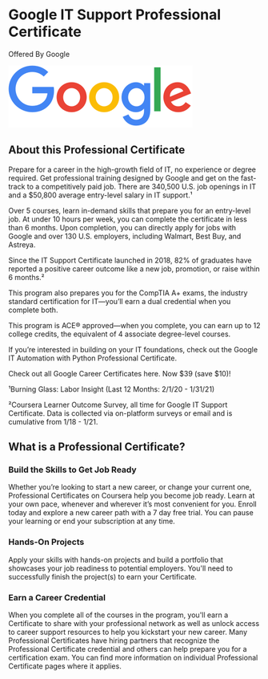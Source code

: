 # Google IT Support Professional Certificate
Offered By Google

![Google](google-logo.png)

## About this Professional Certificate
Prepare for a career in the high-growth field of IT, no experience or degree required. Get professional training designed by Google and get on the fast-track to a competitively paid job. There are 340,500 U.S. job openings in IT and a $50,800 average entry-level salary in IT support.¹

Over 5 courses, learn in-demand skills that prepare you for an entry-level job. At under 10 hours per week, you can complete the certificate in less than 6 months. Upon completion, you can directly apply for jobs with Google and over 130 U.S. employers, including Walmart, Best Buy, and Astreya.

Since the IT Support Certificate launched in 2018, 82% of graduates have reported a positive career outcome like a new job, promotion, or raise within 6 months.²

This program also prepares you for the CompTIA A+ exams, the industry standard certification for IT—you’ll earn a dual credential when you complete both.

This program is ACE® approved—when you complete, you can earn up to 12 college credits, the equivalent of 4 associate degree-level courses.

If you’re interested in building on your IT foundations, check out the Google IT Automation with Python Professional Certificate.

Check out all Google Career Certificates here. Now $39 (save $10)!

¹Burning Glass: Labor Insight (Last 12 Months: 2/1/20 - 1/31/21)

²Coursera Learner Outcome Survey, all time for Google IT Support Certificate. Data is collected via on-platform surveys or email and is cumulative from 1/18 - 1/21.

## What is a Professional Certificate?
### Build the Skills to Get Job Ready
Whether you’re looking to start a new career, or change your current one, Professional Certificates on Coursera help you become job ready. Learn at your own pace, whenever and wherever it’s most convenient for you. Enroll today and explore a new career path with a 7 day free trial. You can pause your learning or end your subscription at any time.

### Hands-On Projects
Apply your skills with hands-on projects and build a portfolio that showcases your job readiness to potential employers. You'll need to successfully finish the project(s) to earn your Certificate.

### Earn a Career Credential
When you complete all of the courses in the program, you'll earn a Certificate to share with your professional network as well as unlock access to career support resources to help you kickstart your new career. Many Professional Certificates have hiring partners that recognize the Professional Certificate credential and others can help prepare you for a certification exam. You can find more information on individual Professional Certificate pages where it applies.
